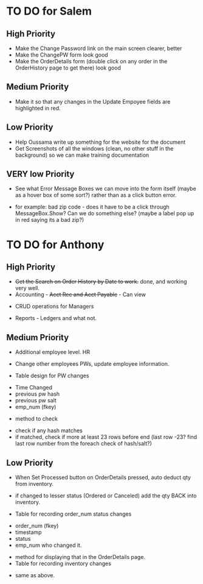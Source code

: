 # TO DO for Salem

## High Priority
* Make the Change Password link on the main screen clearer, better
* Make the ChangePW form look good
* Make the OrderDetails form (double click on any order in the OrderHistory page to get there) look good


## Medium Priority
* Make it so that any changes in the Update Empoyee fields are highlighted in red.

## Low Priority
* Help Oussama write up something for the website for the document
* Get Screenshots of all the windows (clean, no other stuff in the background) so we can make training documentation

## VERY low Priority
* See what Error Message Boxes we can move into the form itself (maybe as a hover box of some sort?) rather than as a click button error.
+ for example: bad zip code - does it have to be a click through MessageBox.Show? Can we do something else? (maybe a label pop up in red saying its a bad zip?)



# TO DO for Anthony

## High Priority
* ~~Get the Search on Order History by Date to work.~~ done, and working very well.
* Accounting - ~~Acct Rec and Acct Payable~~ - Can view
+ CRUD operations for Managers
* Reports - Ledgers and what not.

## Medium Priority
* Additional employee level. HR
+ Change other employees PWs, update employee information.

* Table design for PW changes 
+ Time Changed
+ previous pw hash
+ previous pw salt
+ emp_num (fkey)
* method to check
+ check if any hash matches
+ if matched, check if more at least 23 rows before end (last row -23? find last row number from the foreach check of hash/salt?)



## Low Priority
* When Set Processed button on OrderDetails pressed, auto deduct qty from inventory.
* if changed to lesser status (Ordered or Canceled) add the qty BACK into inventory. 

* Table for recording order_num status changes
+ order_num (fkey)
+ timestamp
+ status
+ emp_num who changed it.
* method for displaying that in the OrderDetails page.
* Table for recording inventory changes
+ same as above.


